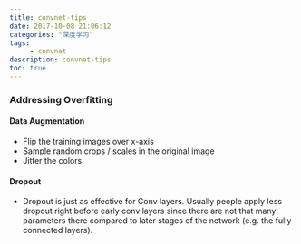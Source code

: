 ```yaml
---
title: convnet-tips
date: 2017-10-08 21:06:12 
categories: "深度学习" 
tags: 
     - convnet
description: convnet-tips
toc: true
---
```


<a name='overfitting'></a>
### Addressing Overfitting

#### Data Augmentation

- Flip the training images over x-axis
- Sample random crops / scales in the original image
- Jitter the colors

#### Dropout 

- Dropout is just as effective for Conv layers. Usually people apply less dropout right before early conv layers since there are not that many parameters there compared to later stages of the network (e.g. the fully connected layers).
